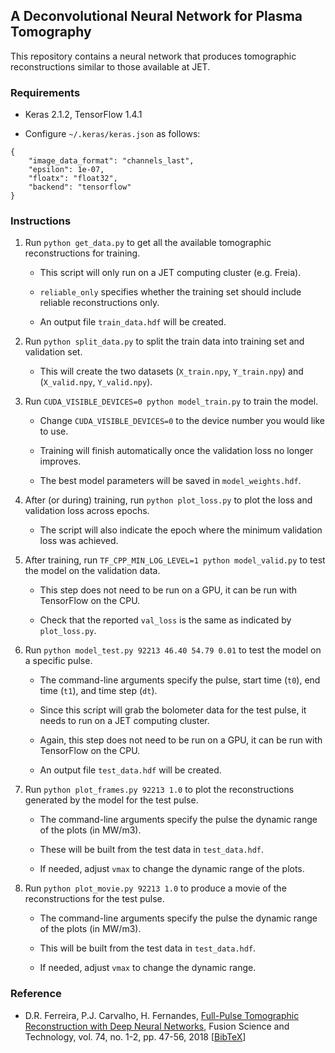 ## A Deconvolutional Neural Network for Plasma Tomography

This repository contains a neural network that produces tomographic reconstructions similar to those available at JET.

### Requirements

- Keras 2.1.2, TensorFlow 1.4.1

- Configure `~/.keras/keras.json` as follows:

```
{
    "image_data_format": "channels_last",
    "epsilon": 1e-07,
    "floatx": "float32",
    "backend": "tensorflow"
}

```

### Instructions

1. Run `python get_data.py` to get all the available tomographic reconstructions for training.

    - This script will only run on a JET computing cluster (e.g. Freia).
    
    - `reliable_only` specifies whether the training set should include reliable reconstructions only.

    - An output file `train_data.hdf` will be created.

2. Run `python split_data.py` to split the train data into training set and validation set.

    - This will create the two datasets (`X_train.npy`, `Y_train.npy`) and (`X_valid.npy`, `Y_valid.npy`).

3. Run `CUDA_VISIBLE_DEVICES=0 python model_train.py` to train the model.

    - Change `CUDA_VISIBLE_DEVICES=0` to the device number you would like to use.
    
    - Training will finish automatically once the validation loss no longer improves.
    
    - The best model parameters will be saved in `model_weights.hdf`.

4. After (or during) training, run `python plot_loss.py` to plot the loss and validation loss across epochs.

    - The script will also indicate the epoch where the minimum validation loss was achieved.
    
5. After training, run `TF_CPP_MIN_LOG_LEVEL=1 python model_valid.py` to test the model on the validation data.

    - This step does not need to be run on a GPU, it can be run with TensorFlow on the CPU.

    - Check that the reported `val_loss` is the same as indicated by `plot_loss.py`.

6. Run `python model_test.py 92213 46.40 54.79 0.01` to test the model on a specific pulse.

    - The command-line arguments specify the pulse, start time (`t0`), end time (`t1`), and time step (`dt`).

    - Since this script will grab the bolometer data for the test pulse, it needs to run on a JET computing cluster.
    
    - Again, this step does not need to be run on a GPU, it can be run with TensorFlow on the CPU.

    - An output file `test_data.hdf` will be created.

7. Run `python plot_frames.py 92213 1.0` to plot the reconstructions generated by the model for the test pulse.

    - The command-line arguments specify the pulse the dynamic range of the plots (in MW/m3).

    - These will be built from the test data in `test_data.hdf`.
    
    - If needed, adjust `vmax` to change the dynamic range of the plots.

8. Run `python plot_movie.py 92213 1.0` to produce a movie of the reconstructions for the test pulse.

    - The command-line arguments specify the pulse the dynamic range of the plots (in MW/m3).

    - This will be built from the test data in `test_data.hdf`.

    - If needed, adjust `vmax` to change the dynamic range.


### Reference

- D.R. Ferreira, P.J. Carvalho, H. Fernandes, [Full-Pulse Tomographic Reconstruction with Deep Neural Networks](https://arxiv.org/pdf/1802.02242.pdf), Fusion Science and Technology, vol. 74, no. 1-2, pp. 47-56, 2018 [[BibTeX](https://www.tandfonline.com/action/downloadCitation?doi=10.1080/15361055.2017.1390386&format=bibtex)]
